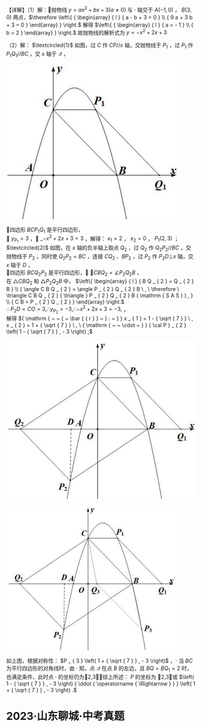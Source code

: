 【详解】（1）解：抛物线 $y = a x ^ { 2 } + b x + 3 ( a \neq 0 )$ 与 $\cdot$ 轴交于 $A \left( - 1 , 0 \right)$ ， $B { \left( 3 , 0 \right) }$ 两点，$\therefore \left\{ { \begin{array} { l } { a - b + 3 = 0 } \\ { 9 a + 3 b + 3 = 0 } \end{array} } \right.$ 解得 $\left\{ { \begin{array} { l } { a = - 1 } \\ { b = 2 } \end{array} } \right.$ 故抛物线的解析式为 $y = - x ^ { 2 } + 2 x + 3$

（2）解： $\textcircled{1}$ 如图，过 $C$ 作 $C P / / x$ 轴，交抛物线于 $P _ { 1 }$ ，过 $P _ { 1 }$ 作 $P _ { 1 } Q _ { 1 } / / B C$ ，交 $x$ 轴于 $\mathcal { Q }$ ，

![](<../../qs_image_DB/专题3-2_一网打尽14类·二次函数的存在性问题（解析版）_/c70c99be5f7e5ec3c6786d84e812aa51581c539caae88178ac1d2a93da636ef7.jpg>)

四边形 $B C P _ { 1 } Q _ { 1 }$ 是平行四边形，  
 $y _ { P _ { 1 } } = 3$ ， $\_ { - x ^ { 2 } + 2 x + 3 = 3 }$ ，解得： $x _ { \mathrm { 1 } } = 2$ ， $x _ { 2 } = 0$ ， $P _ { 1 } ( 2 , 3 )$ ；  
$\textcircled{2}$ 如图，在 $x$ 轴的负半轴上取点 $Q _ { 2 }$ ，过 $Q _ { 2 }$ 作 $Q _ { 2 } P _ { 2 } / / B C$ ，交抛物线于 $P _ { 2 }$ ，同时使 $Q _ { 2 } P _ { 2 } = B C$ ，连接 $C Q _ { 2 }$ 、$B P _ { 2 }$ ，过 $P _ { 2 }$ 作 $P _ { 2 } D \bot x$ 轴，交 $x$ 轴于 $D$ ，  
四边形 $B C Q _ { 2 } P _ { 2 }$ 是平行四边形， $\angle C B Q _ { 2 } = \angle P _ { 2 } Q _ { 2 } B$ ，  
在 $\triangle C B Q _ { 2 }$ 和 $\triangle P _ { 2 } Q _ { 2 } B$ 中， $\left\{ \begin{array} { l } { B Q _ { 2 } = Q _ { 2 } B } \\ { \angle C B Q _ { 2 } = \angle P _ { 2 } Q _ { 2 } B \ , \ \therefore \ \triangle C B Q _ { 2 } { \triangle } P _ { 2 } Q _ { 2 } B ( \mathrm { S A S } ) , } \\ { C B = P _ { 2 } Q _ { 2 } } \end{array} \right.$   
$\therefore P _ { 2 } D = C O = 3 , \therefore y _ { P _ { 2 } } = - 3 , \therefore - x ^ { 2 } + 2 x + 3 = - 3 ,$ ，  
解得 ${ \mathrm { ~  ~ { ~ \bar { { r } } ~ } : ~ } } x _ { 1 } = 1 - { \sqrt { 7 } } \ , x _ { 2 } = 1 + { \sqrt { 7 } } \ , \ { \mathrm { ~  ~ \cdot ~ } } { \cal P } _ { 2 } \left( 1 - { \sqrt { 7 } } , - 3 \right) ;$

![](<../../qs_image_DB/专题3-2_一网打尽14类·二次函数的存在性问题（解析版）_/8b67f0fb7dc13871af56822ce7d7a8032eb4c464c46c8b383990eca289babb73.jpg>)

![](<../../qs_image_DB/专题3-2_一网打尽14类·二次函数的存在性问题（解析版）_/7781e987f1233f89a642788982e1871b482fb5bafcd5918724c3172da7962775.jpg>)

如上图，根据对称性： $P _ { 3 } \left( 1 + { \sqrt { 7 } } , - 3 \right)$ ，$\cdot$ 当 $B C$ 为平行四边形的对角线时，由 $\cdot$ 知，点 $\mathcal { Q }$ 在点 $B$ 的左边，且 $B Q = B Q _ { 1 } = 2$ 时，也满足条件，此时点 $\cdot$ 的坐标仍为2,3；综上所述： $P$ 的坐标为 2,3或 $\left( 1 - { \sqrt { 7 } } , - 3 \right) { \ddot { \operatorname { \Rightarrow } } } \left( 1 + { \sqrt { 7 } } , - 3 \right) .$

# 2023·山东聊城·中考真题
